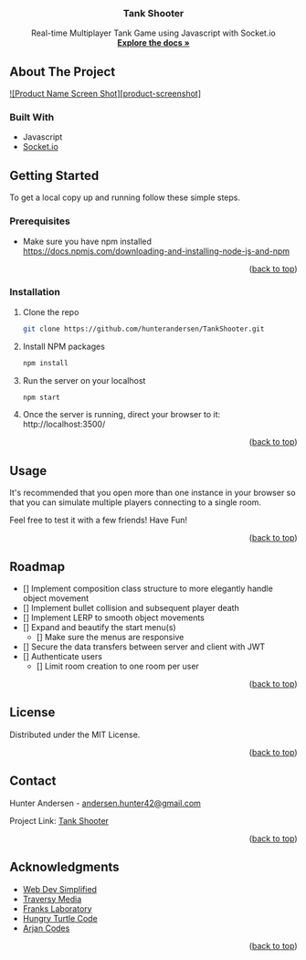 <!-- PROJECT LOGO -->
<br />
<div align="center">
  <a href="https://github.com/hunterandersen/TankShooter">
  </a>

<h3 align="center">Tank Shooter</h3>
  <p align="center">
    Real-time Multiplayer Tank Game using Javascript with Socket.io
    <br />
    <a href="https://github.com/hunterandersen/TankShooter"><strong>Explore the docs »</strong></a>
    <br />
  </p>
</div>

<!-- ABOUT THE PROJECT -->
## About The Project

[![Product Name Screen Shot][product-screenshot]](https://example.com)

### Built With
* Javascript
* [Socket.io](https://socket.io)

<!-- GETTING STARTED -->
## Getting Started

To get a local copy up and running follow these simple steps.

### Prerequisites

* Make sure you have npm installed
  https://docs.npmjs.com/downloading-and-installing-node-js-and-npm

<p align="right">(<a href="#top">back to top</a>)</p>

### Installation

1. Clone the repo
   ```sh
   git clone https://github.com/hunterandersen/TankShooter.git
   ```
2. Install NPM packages
   ```sh
   npm install
   ```
4. Run the server on your localhost
    ```sh
    npm start
    ```
5. Once the server is running, direct your browser to it: 
    http://localhost:3500/

<p align="right">(<a href="#top">back to top</a>)</p>

<!-- USAGE EXAMPLES -->
## Usage

It's recommended that you open more than one instance in your browser so that you can simulate multiple players connecting to a single room.

Feel free to test it with a few friends! Have Fun!

<p align="right">(<a href="#top">back to top</a>)</p>

<!-- ROADMAP -->
## Roadmap

- [] Implement composition class structure to more elegantly handle object movement
- [] Implement bullet collision and subsequent player death
- [] Implement LERP to smooth object movements
- [] Expand and beautify the start menu(s)
    - [] Make sure the menus are responsive
- [] Secure the data transfers between server and client with JWT
- [] Authenticate users
    - [] Limit room creation to one room per user

<p align="right">(<a href="#top">back to top</a>)</p>

<!-- LICENSE -->
## License

Distributed under the MIT License.

<p align="right">(<a href="#top">back to top</a>)</p>

<!-- CONTACT -->
## Contact

Hunter Andersen - andersen.hunter42@gmail.com

Project Link: [Tank Shooter](https://github.com/hunterandersen/TankShooter)

<p align="right">(<a href="#top">back to top</a>)</p>

<!-- ACKNOWLEDGMENTS -->
## Acknowledgments

* [Web Dev Simplified](https://www.youtube.com/c/WebDevSimplified)
* [Traversy Media](https://www.youtube.com/c/TraversyMedia)
* [Franks Laboratory](https://www.youtube.com/channel/UCEqc149iR-ALYkGM6TG-7vQ)
* [Hungry Turtle Code](https://www.youtube.com/channel/UC7Vxnf06GP6w42Lg3TQLXSw)
* [Arjan Codes](https://www.youtube.com/c/ArjanCodes)

<p align="right">(<a href="#top">back to top</a>)</p>
